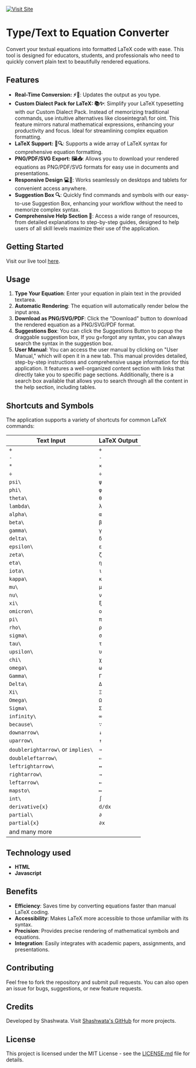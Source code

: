 [![Visit Site](https://img.shields.io/badge/Visit_Site-Text%20to%20Equation-blue)](https://shashwatanayak.github.io/text-to-equation/)


# Type/Text to Equation Converter

Convert your textual equations into formatted LaTeX code with ease. This tool is designed for educators, students, and professionals who need to quickly convert plain text to beautifully rendered equations.

## Features

- **Real-Time Conversion: ⚡🔄**: Updates the output as you type.
- **Custom Dialect Pack for LaTeX: 📚✨**: Simplify your LaTeX typesetting with our Custom Dialect Pack. Instead of memorizing traditional commands, use intuitive alternatives like closeintegral\ for oint\. This feature mirrors natural mathematical expressions, enhancing your productivity and focus. Ideal for streamlining complex equation formatting.
- **LaTeX Support: 📄🔍**: Supports a wide array of LaTeX syntax for comprehensive equation formatting.
- **PNG/PDF/SVG Export: 🖼️📥**: Allows you to download your rendered equations as PNG/PDF/SVG formats for easy use in documents and presentations.
- **Responsive Design 💻📱**: Works seamlessly on desktops and tablets for convenient access anywhere.
- **Suggestion Box 🔍**: Quickly find commands and symbols with our easy-to-use Suggestion Box, enhancing your workflow without the need to memorize complex syntax.
- **Comprehensive Help Section 📘**: Access a wide range of resources, from detailed explanations to step-by-step guides, designed to help users of all skill levels maximize their use of the application.
## Getting Started

Visit our live tool [here](https://shashwatanayak.github.io/text-to-equation/).

## Usage

1. **Type Your Equation**: Enter your equation in plain text in the provided textarea.
2. **Automatic Rendering**: The equation will automatically render below the input area.
3. **Download as PNG/SVG/PDF**: Click the "Download" button to download the rendered equation as a PNG/SVG/PDF format.
4. **Suggestions Box**: You can click the Suggestions Button to popup the draggable suggestion box, If you g=forgot any syntax, you can always search the syntax in the suggestion box.
5. **User Manual**: You can access the user manual by clicking on "User Manual," which will open it in a new tab. This manual provides detailed, step-by-step instructions and comprehensive usage information for this application. It features a well-organized content section with links that directly take you to specific page sections. Additionally, there is a search box available that allows you to search through all the content in the help section, including tables.

## Shortcuts and Symbols

The application supports a variety of shortcuts for common LaTeX commands:

| Text Input            | LaTeX Output            |
|-----------------------|-------------------------|
| `+`                   | `+`                     |
| `-`                   | `-`                     |
| `*`                   | `×`                     |
| `÷`                   | `÷`                     |
| `psi\`                | `ψ`                     |
| `phi\`                | `φ`                     |
| `theta\`              | `θ`                     |
| `lambda\`             | `λ`                     |
| `alpha\`              | `α`                     |
| `beta\`               | `β`                     |
| `gamma\`              | `γ`                     |
| `delta\`              | `δ`                     |
| `epsilon\`            | `ε`                     |
| `zeta\`               | `ζ`                     |
| `eta\`                | `η`                     |
| `iota\`               | `ι`                     |
| `kappa\`              | `κ`                     |
| `mu\`                 | `μ`                     |
| `nu\`                 | `ν`                     |
| `xi\`                 | `ξ`                     |
| `omicron\`            | `ο`                     |
| `pi\`                 | `π`                     |
| `rho\`                | `ρ`                     |
| `sigma\`              | `σ`                     |
| `tau\`                | `τ`                     |
| `upsilon\`            | `υ`                     |
| `chi\`                | `χ`                     |
| `omega\`              | `ω`                     |
| `Gamma\`              | `Γ`                     |
| `Delta\`              | `Δ`                     |
| `Xi\`                 | `Ξ`                     |
| `Omega\`              | `Ω`                     |
| `Sigma\`              | `Σ`                     |
| `infinity\`           | `∞`                     |
| `because\`            | `∵`                     |
| `downarrow\`          | `↓`                     |
| `uparrow\`            | `↑`                     |
| `doublerightarrow\` or `implies\` | `⇒`         |
| `doubleleftarrow\`    | `⇐`                     |
| `leftrightarrow\`     | `↔`                     |
| `rightarrow\`         | `→`                     |
| `leftarrow\`          | `←`                     |
| `mapsto\`             | `↦`                     |
| `int\`                | `∫`                     |
| `derivative{x}`       | `d/dx`                  |
| `partial\`            | `∂`                     |
| `partial{x}`          | `∂x`                    |
| and many more                                   |

## Technology used

- **HTML**
- **Javascript**
  
## Benefits

- **Efficiency**: Saves time by converting equations faster than manual LaTeX coding.
- **Accessibility**: Makes LaTeX more accessible to those unfamiliar with its syntax.
- **Precision**: Provides precise rendering of mathematical symbols and equations.
- **Integration**: Easily integrates with academic papers, assignments, and presentations.

## Contributing

Feel free to fork the repository and submit pull requests. You can also open an issue for bugs, suggestions, or new feature requests.

## Credits

Developed by Shashwata. Visit [Shashwata's GitHub](https://github.com/shashwatanayak) for more projects.

## License

This project is licensed under the MIT License - see the [LICENSE.md](LICENSE.md) file for details.
